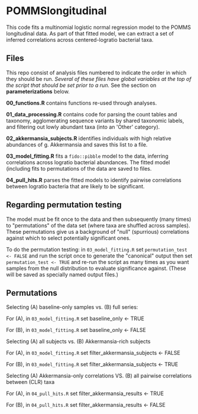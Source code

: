 # POMMSlongitudinal

This code fits a multinomial logistic normal regression model to the POMMS longitudinal data. As
part of that fitted model, we can extract a set of inferred correlations across centered-logratio
bacterial taxa.

## Files

This repo consist of analysis files numbered to indicate the order in which they should be run. 
_Several of these files have global variables at the top of the script that should be set prior to
a run._ See the section on **parameterizations** below.

**00_functions.R** contains functions re-used through analyses.

**01_data_processing.R** contains code for parsing the count tables and taxonomy,
agglomerating sequence variants by shared taxonomic labels, and filtering out lowly abundant
taxa (into an 'Other' category).

**02_akkermansia_subjects.R** identifies individuals with high relative abundances of g. Akkermansia
and saves this list to a file.

**03_model_fitting.R** fits a `fido::pibble` model to the data, inferring correlations across
logratio bacterial abundances. The fitted model (including fits to permutations of the data
are saved to files.

**04_pull_hits.R** parses the fitted models to identify pairwise correlations between logratio
bacteria that are likely to be significant.

## Regarding permutation testing 

The model must be fit once to the data and then subsequently (many times) to "permutations" of
the data set (where taxa are shuffled across samples). These permutations give us a background
of "null" (spurrious) correlations against which to select potentially significant ones.

To do the permutation testing: in `03_model_fitting.R` set `permutation_test <- FALSE` and run
the script once to generate the "canonical" output then set `permutation_test <- TRUE` and 
re-run the script as many times as you want samples from the null distribution to evaluate 
significance against. (These will be saved as specially named output files.)

## Permutations

Selecting (A) baseline-only samples vs. (B) full series:

  For (A), in `03_model_fitting.R` set
    baseline_only <- TRUE
    
  For (B), in `03_model_fitting.R` set
    baseline_only <- FALSE
    
Selecting (A) all subjects vs. (B) Akkermansia-rich subjects

  For (A), in `03_model_fitting.R` set
    filter_akkermansia_subjects <- FALSE
    
  For (B), in `03_model_fitting.R` set
    filter_akkermansia_subjects <- TRUE
    
Selecting (A) Akkermansia-only correlations VS. (B) all pairwise correlations between (CLR) taxa

  For (A), in `04_pull_hits.R` set
    filter_akkermansia_results <- TRUE
    
  For (B), in `04_pull_hits.R` set
    filter_akkermansia_results <- FALSE
